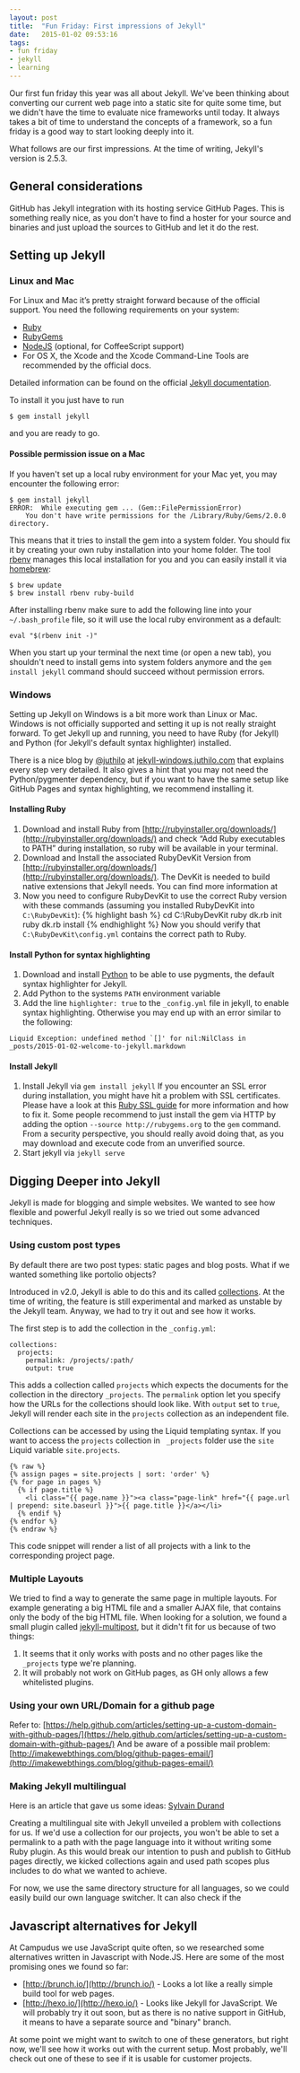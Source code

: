 ```yaml
---
layout: post
title:  "Fun Friday: First impressions of Jekyll"
date:   2015-01-02 09:53:16
tags:
- fun friday
- jekyll
- learning
---
```


Our first fun friday this year was all about Jekyll. We've been thinking about converting our current web page into a static site for quite some time, but we didn't have the time to evaluate nice frameworks until today. It always takes a bit of time to understand the concepts of a framework, so a fun friday is a good way to start looking deeply into it.

What follows are our first impressions. At the time of writing, Jekyll's version is 2.5.3.

## General considerations

GitHub has Jekyll integration with its hosting service GitHub Pages. This is something really nice, as you don't have to find a hoster for your source and binaries and just upload the sources to GitHub and let it do the rest.

## Setting up Jekyll

### Linux and Mac

For Linux and Mac it’s pretty straight forward because of the official support. You need the following requirements on your system:

- [Ruby](http://www.ruby-lang.org/en/downloads/)
- [RubyGems](http://rubygems.org/pages/download)
- [NodeJS](http://nodejs.org/) (optional, for CoffeeScript support)
- For OS X, the Xcode and the Xcode Command-Line Tools are recommended by the official docs.

Detailed information can be found on the official [Jekyll documentation](http://jekyllrb.com/docs/installation/).

To install it you just have to run

```
$ gem install jekyll
```

and you are ready to go.

#### Possible permission issue on a Mac

If you haven't set up a local ruby environment for your Mac yet, you may encounter the following error:


```
$ gem install jekyll
ERROR:  While executing gem ... (Gem::FilePermissionError)
    You don't have write permissions for the /Library/Ruby/Gems/2.0.0 directory.
```

This means that it tries to install the gem into a system folder. You should fix it by creating your own ruby installation into your home folder. The tool [rbenv](https://github.com/sstephenson/rbenv) manages this local installation for you and you can easily install it via [homebrew](http://brew.sh/):

```
$ brew update
$ brew install rbenv ruby-build
```

After installing rbenv make sure to add the following line into your `~/.bash_profile` file, so it will use the local ruby environment as a default:

```
eval "$(rbenv init -)"
```

When you start up your terminal the next time (or open a new tab), you shouldn't need to install gems into system folders anymore and the `gem install jekyll` command should succeed without permission errors.

### Windows

Setting up Jekyll on Windows is a bit more work than Linux or Mac. Windows is not officially supported and setting it up is not really straight forward. To get Jekyll up and running, you need to have Ruby (for Jekyll) and Python (for Jekyll's default syntax highlighter) installed.

There is a nice blog by [@juthilo](https://twitter.com/juthilo) at [jekyll-windows.juthilo.com](http://jekyll-windows.juthilo.com/) that explains every step very detailed. It also gives a hint that you may not need the Python/pygmenter dependency, but if you want to have the same setup like GitHub Pages and syntax highlighting, we recommend installing it.

#### Installing Ruby

1. Download and install Ruby from [http://rubyinstaller.org/downloads/](http://rubyinstaller.org/downloads/) and check “Add Ruby executables to PATH” during installation, so ruby will be available in your terminal.
2. Download and Install the associated RubyDevKit Version from [http://rubyinstaller.org/downloads/](http://rubyinstaller.org/downloads/). The DevKit is needed to build native extensions that Jekyll needs. You can find more information at
3. Now you need to configure RubyDevKit to use the correct Ruby version with these commands (assuming you installed RubyDevKit into `C:\RubyDevKit`):
{% highlight bash %}
cd C:\RubyDevKit
ruby dk.rb init
ruby dk.rb install
{% endhighlight %}
Now you should verify that `C:\RubyDevKit\config.yml` contains the correct path to Ruby.

#### Install Python for syntax highlighting
1. Download and install [Python](https://www.python.org/downloads/) to be able to use pygments, the default syntax highlighter for Jekyll.
2. Add Python to the systems `PATH` environment variable
3. Add the line `highlighter: true` to the `_config.yml` file in jekyll, to enable syntax highlighting. Otherwise you may end up with an error similar to the following:

```
Liquid Exception: undefined method `[]' for nil:NilClass in _posts/2015-01-02-welcome-to-jekyll.markdown
```

#### Install Jekyll
1. Install Jekyll via `gem install jekyll`
If you encounter an SSL error during installation, you might have hit a problem with SSL certificates. Please have a look at this [Ruby SSL guide](https://gist.github.com/luislavena/f064211759ee0f806c88) for more information and how to fix it.
Some people recommend to just install the gem via HTTP by adding the option `--source http://rubygems.org` to the `gem` command. From a security perspective, you should really avoid doing that, as you may download and execute code from an unverified source.
2. Start jekyll via `jekyll serve`


## Digging Deeper into Jekyll

Jekyll is made for blogging and simple websites. We wanted to see how flexible and powerful Jekyll really is so we tried out some advanced techniques.

### Using custom post types

By default there are two post types: static pages and blog posts. What if we wanted something like portolio objects?

Introduced in v2.0, Jekyll is able to do this and its called [collections](http://jekyllrb.com/docs/collections/). At the time of writing, the feature is still experimental and marked as unstable by the Jekyll team. Anyway, we had to try it out and see how it works.

The first step is to add the collection in the `_config.yml`:

```
collections:
  projects:
    permalink: /projects/:path/
    output: true
```

This adds a collection called `projects` which expects the documents for the collection in the directory `_projects`. The `permalink` option let you specify how the URLs for the collections should look like. With `output` set to `true`, Jekyll will render each site in the `projects` collection as an independent file.

Collections can be accessed by using the Liquid templating syntax. If you want to access the `projects` collection in ` _projects` folder use the `site` Liquid variable `site.projects`.

```
{% raw %}
{% assign pages = site.projects | sort: 'order' %}
{% for page in pages %}
  {% if page.title %}
    <li class="{{ page.name }}"><a class="page-link" href="{{ page.url | prepend: site.baseurl }}">{{ page.title }}</a></li>
  {% endif %}
{% endfor %}
{% endraw %}
```

This code snippet will render a list of all projects with a link to the corresponding project page.

### Multiple Layouts

We tried to find a way to generate the same page in multiple layouts. For example generating a big HTML file and a smaller AJAX file, that contains only the body of the big HTML file. When looking for a solution, we found a small plugin called [jekyll-multipost](https://github.com/saclark/jekyll-multipost), but it didn't fit for us because of two things:

1. It seems that it only works with posts and no other pages like the `_projects` type we're planning.
2. It will probably not work on GitHub pages, as GH only allows a few whitelisted plugins.


### Using your own URL/Domain for a github page

Refer to: [https://help.github.com/articles/setting-up-a-custom-domain-with-github-pages/](https://help.github.com/articles/setting-up-a-custom-domain-with-github-pages/)
And be aware of a possible mail problem: [http://imakewebthings.com/blog/github-pages-email/](http://imakewebthings.com/blog/github-pages-email/)

### Making Jekyll multilingual

Here is an article that gave us some ideas: [Sylvain Durand](http://sylvaindurand.org/making-jekyll-multilingual/)

Creating a multilingual site with Jekyll unveiled a problem with collections for us. If we'd use a collection for our projects, you won't be able to set a permalink to a path with the page language into it without writing some Ruby plugin. As this would break our intention to push and publish to GitHub pages directly, we kicked collections again and used path scopes plus includes to do what we wanted to achieve.

For now, we use the same directory structure for all languages, so we could easily build our own language switcher. It can also check if the 

## Javascript alternatives for Jekyll

At Campudus we use JavaScript quite often, so we researched some alternatives written in Javascript with Node.JS. Here are some of the most promising ones we found so far:

* [http://brunch.io/](http://brunch.io/) - Looks a lot like a really simple build tool for web pages.
* [http://hexo.io/](http://hexo.io/) - Looks like Jekyll for JavaScript. We will probably try it out soon, but as there is no native support in GitHub, it means to have a separate source and "binary" branch.

At some point we might want to switch to one of these generators, but right now, we'll see how it works out with the current setup. Most probably, we'll check out one of these to see if it is usable for customer projects.
